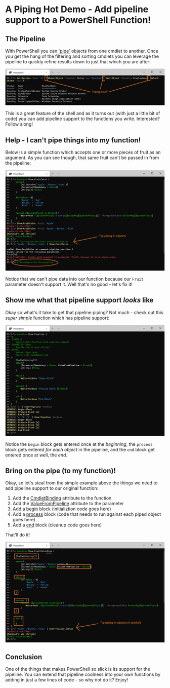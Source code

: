 # A Piping Hot Demo - Add pipeline support to a PowerShell Function!

## The Pipeline

With PowerShell you can ['pipe'](https://docs.microsoft.com/en-us/powershell/module/microsoft.powershell.core/about/about_pipelines?view=powershell-7) objects from one cmdlet to another.  Once you get the hang of the filtering and sorting cmdlets you can leverage the pipeline to quickly refine results down to just that which you are after:

![PowerShell Pipeline Demo](./images/pipeline_usage_example.png)

This is a great feature of the shell and as it turns out (with just a little bit of code) you can add pipeline support to the functions you write.  Interested?  Follow along!

## Help - I can't pipe things into my function!

Below is a simple function which accepts one or more pieces of fruit as an argument. As you can see though, that same
fruit can't be passed in from the pipeline:

![Function does NOT support the Pipeline](./images/pipeline_support_missing.png)

Notice that we can't pipe data into our function because our ```Fruit``` parameter doesn't support it. Well that's no good - let's fix it!

## Show me what that pipeline support *looks* like

Okay so what's it take to get that pipeline piping? Not much - check out this *super simple* function which has pipeline support:

![Simple Pipeable Function](./images/pipeline_support_simple.png)

Notice the ```begin``` block gets entered once at the *beginning*, the ```process``` block gets entered *for each object* in the pipeline, and the ```end``` block get entered once at well, the *end*.

## Bring on the pipe (to my function)!

Okay, so let's steal from the simple example above the things we need to add pipeline support to our original function:

1. Add the [CmdletBinding](https://docs.microsoft.com/en-us/powershell/module/microsoft.powershell.core/about/about_functions_cmdletbindingattribute?view=powershell-7) attribute to the function
1. Add the [ValueFromPipeline](https://docs.microsoft.com/en-us/powershell/module/microsoft.powershell.core/about/about_functions_advanced_parameters?view=powershell-7#valuefrompipeline-argument) attribute to the parameter
1. Add a [begin](https://docs.microsoft.com/en-us/powershell/module/microsoft.powershell.core/about/about_functions_advanced_methods?view=powershell-7#begin) block (initializtion code goes here)
1. Add a [process](https://docs.microsoft.com/en-us/powershell/module/microsoft.powershell.core/about/about_functions_advanced_methods?view=powershell-7#process) block (code that needs to run against each piped object goes here)
1. Add a [end](https://docs.microsoft.com/en-us/powershell/module/microsoft.powershell.core/about/about_functions_advanced_methods?view=powershell-7#end) block (cleanup code goes here)

That'll do it!

![Function DOES support the Pipeline](./images/pipeline_support_present.png)

## Conclusion

One of the things that makes PowerShell so slick is its support for the pipeline.  You can extend that pipeline coolness into your own functions by adding in just a few lines of code - so why not do it?  Enjoy!